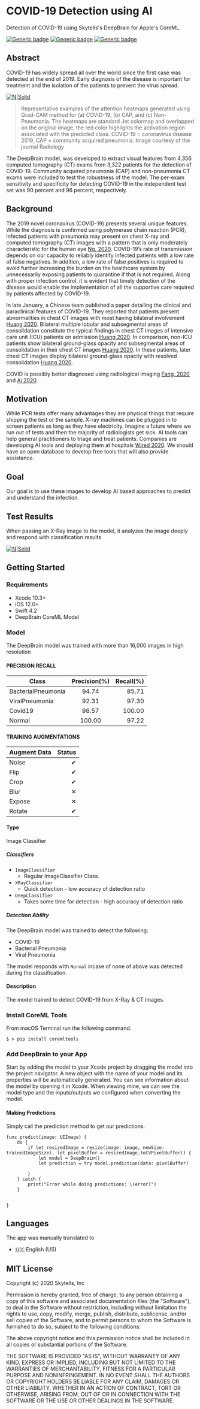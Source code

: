 # COVID-19 Detection using AI
Detection of COVID-19 using Skytells's DeepBrain for Apple's CoreML.

[![Generic badge](https://img.shields.io/badge/Build-Stable-green.svg)](https://github.com/skytells-research/Covid19-AI-Detection)
[![Generic badge](https://img.shields.io/badge/Platform-iOS-blue.svg)](https://github.com/skytells-research/Covid19-AI-Detection)
[![Generic badge](https://img.shields.io/badge/License-MIT-green.svg)](https://github.com/skytells-research/Covid19-AI-Detection)

## Abstract
COVID-19 has widely spread all over the world since the first case was detected at the end of 2019.
Early diagnosis of the disease is important for treatment and the isolation of the patients to prevent the virus spread.

[![N|Solid](https://www.itnonline.com/sites/itnonline/files/styles/content_large/public/CovidHeatMaps.gif?itok=pqBOobN1)](https://github.com/skytells-research/Covid19-AI-Detection)

> Representative examples of the attention heatmaps generated using Grad-CAM method for (a) COVID-19, (b) CAP, and (c) Non-Pneumonia. The heatmaps are standard Jet colormap and overlapped on the original image, the red color highlights the activation region associated with the predicted class. COVID-19 = coronavirus disease 2019, CAP = community acquired pneumonia. Image courtesy of the journal Radiology

The DeepBrain model, was developed to extract visual features from 4,356 computed tomography (CT) exams from 3,322 patients for the detection of COVID-19. Community acquired pneumonia (CAP) and non-pneumonia CT exams were included to test the robustness of the model.
The per-exam sensitivity and specificity for detecting COVID-19 in the independent test set was 90 percent and 96 percent, respectively.

## Background
The 2019 novel coronavirus (COVID-19) presents several unique features. While the diagnosis is confirmed using polymerase chain reaction (PCR), infected patients with pneumonia may present on chest X-ray and computed tomography (CT) images with a pattern that is only moderately characteristic for the human eye [Ng, 2020](https://pubs.rsna.org/doi/10.1148/ryct.2020200034). COVID-19’s rate of transmission depends on our capacity to reliably identify infected patients with a low rate of false negatives. In addition, a low rate of false positives is required to avoid further increasing the burden on the healthcare system by unnecessarily exposing patients to quarantine if that is not required. Along with proper infection control, it is evident that timely detection of the disease would enable the implementation of all the supportive care required by patients affected by COVID-19.

In late January, a Chinese team published a paper detailing the clinical and paraclinical features of COVID-19. They reported that patients present abnormalities in chest CT images with most having bilateral involvement [Huang 2020](https://www.thelancet.com/journals/lancet/article/PIIS0140-6736(20)30183-5/fulltext). Bilateral multiple lobular and subsegmental areas of consolidation constitute the typical findings in chest CT images of intensive care unit (ICU) patients on admission [Huang 2020](https://www.thelancet.com/journals/lancet/article/PIIS0140-6736(20)30183-5/fulltext). In comparison, non-ICU patients show bilateral ground-glass opacity and subsegmental areas of consolidation in their chest CT images [Huang 2020](https://www.thelancet.com/journals/lancet/article/PIIS0140-6736(20)30183-5/fulltext). In these patients, later chest CT images display bilateral ground-glass opacity with resolved consolidation [Huang 2020](https://www.thelancet.com/journals/lancet/article/PIIS0140-6736(20)30183-5/fulltext).

COVID is possibly better diagnosed using radiological imaging [Fang, 2020](https://pubs.rsna.org/doi/10.1148/radiol.2020200432) and [Ai 2020](https://pubs.rsna.org/doi/10.1148/radiol.2020200642).

## Motivation

While PCR tests offer many advantages they are physical things that require shipping the test or the sample. X-ray machines can be plugged in to screen patients as long as they have electricity.
Imagine a future where we run out of tests and then the majority of radiologists get sick. AI tools can help general practitioners to triage and treat patients.
Companies are developing AI tools and deploying them at hospitals [Wired 2020](https://www.wired.com/story/chinese-hospitals-deploy-ai-help-diagnose-covid-19/). We should have an open database to develop free tools that will also provide assistance.

## Goal

Our goal is to use these images to develop AI based approaches to predict and understand the infection.


## Test Results
When passing an X-Ray image to the model, it analyzes the image deeply and respond with classification results

[![N|Solid](images/test-1.png)](https://github.com/skytells-research/Covid19-AI-Detection)

## Getting Started

### Requirements
- Xcode 10.3+
- iOS 12.0+
- Swift 4.2
- DeepBrain CoreML Model

### Model

The DeepBrain model was trained with more than 16,000 images in high resolution

#### PRECISION RECALL
| Class   |      Precision(%)      |  Recall(%) |
|----------|:-------------:|------:|
| BacterialPneumonia |  94.74 | 85.71 |
| ViralPneumonia |    92.31   |   97.30 |
| Covid19 | 98.57 |    100.00 |
| Normal | 100.00 |    97.22 |


#### TRAINING AUGMENTATIONS
| Augment Data   |    Status    |
|----------|------:|
| Noise | ✔︎ |
| Flip | ✔︎ |
| Crop | ✔︎ |
| Blur | ✕ |
| Expose | ✕ |
| Rotate | ✔︎ |

#### Type

Image Classifier

##### Classifiers
- `ImageClassifier`
    - Regular ImageClassifier Class.
- `XRayClassifier`
    - Quick detection - low accuracy of detection ratio
- `DeepClassifier`
    - Takes some time for detection - high accuracy of detection ratio

##### Detection Ability
The DeepBrain model was trained to detect the following:

- COVID-19
- Bacterial Pneumonia
- Viral Pneumonia

The model responds with `Normal` incase of none of above was detected during the classification.

#### Description

The model trained to detect COVID-19 from X-Ray & CT Images.


### Install CoreML Tools
From macOS Terminal run the following command.
```
$ > pip install coremltools
```

### Add DeepBrain to your App
Start by adding the model to your Xcode project by dragging the model into the project navigator.
A new object with the name of your model and its properties will be automatically generated.
You can see information about the model by opening it in Xcode.
When viewing mine, we can see the model type and the inputs/outputs we configured when converting the model.


#### Making Predictions
Simply call the prediction method to get our predictions.

```
func predict(image: UIImage) {
    do {
        if let resizedImage = resize(image: image, newSize: trainedImageSize), let pixelBuffer = resizedImage.toCVPixelBuffer() {
            let model = DeepBrain()
            let prediction = try model.prediction(data: pixelBuffer)

        }
    } catch {
        print("Error while doing predictions: \(error)")
    }


}
```

## Languages
The app was manually translated to
* 🇺🇸 English (US)


## MIT License

Copyright (c) 2020 Skytells, Inc

Permission is hereby granted, free of charge, to any person obtaining a copy
of this software and associated documentation files (the "Software"), to deal
in the Software without restriction, including without limitation the rights
to use, copy, modify, merge, publish, distribute, sublicense, and/or sell
copies of the Software, and to permit persons to whom the Software is
furnished to do so, subject to the following conditions:

The above copyright notice and this permission notice shall be included in all
copies or substantial portions of the Software.

THE SOFTWARE IS PROVIDED "AS IS", WITHOUT WARRANTY OF ANY KIND, EXPRESS OR
IMPLIED, INCLUDING BUT NOT LIMITED TO THE WARRANTIES OF MERCHANTABILITY,
FITNESS FOR A PARTICULAR PURPOSE AND NONINFRINGEMENT. IN NO EVENT SHALL THE
AUTHORS OR COPYRIGHT HOLDERS BE LIABLE FOR ANY CLAIM, DAMAGES OR OTHER
LIABILITY, WHETHER IN AN ACTION OF CONTRACT, TORT OR OTHERWISE, ARISING FROM,
OUT OF OR IN CONNECTION WITH THE SOFTWARE OR THE USE OR OTHER DEALINGS IN THE
SOFTWARE.
